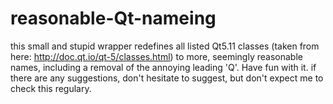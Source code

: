 # reasonable-Qt-nameing

this small and stupid wrapper redefines all listed Qt5.11 classes (taken from here: http://doc.qt.io/qt-5/classes.html) to more, seemingly reasonable names,  including a removal of the annoying leading 'Q'. Have fun with it.
if there are any suggestions, don't hesitate to suggest, but don't expect me to check this regulary.
